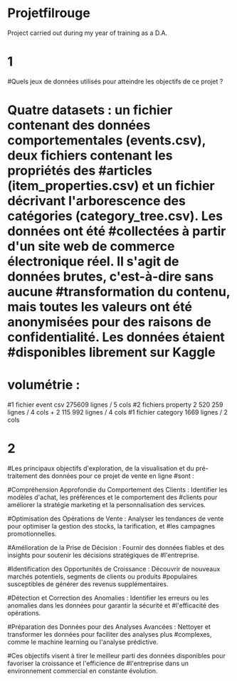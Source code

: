 # Projetfilrouge
Project carried out during my year of training as a D.A.


# 1
#Quels jeux de données utilisés pour atteindre les objectifs de ce projet ?

# Quatre datasets  : un fichier contenant des données comportementales (events.csv), deux fichiers contenant les propriétés des #articles (item_properties.сsv) et un fichier décrivant l'arborescence des catégories (category_tree.сsv). Les données ont été #collectées à partir d'un site web de commerce électronique réel. Il s'agit de données brutes, c'est-à-dire sans aucune #transformation du contenu, mais toutes les valeurs ont été anonymisées pour des raisons de confidentialité. Les données étaient #disponibles librement sur Kaggle

# volumétrie :
#1 fichier event csv  275609 lignes / 5 cols
#2 fichiers property   2 520 259 lignes / 4 cols + 2 115 992 lignes / 4 cols
#1 fichier category 1669 lignes / 2 cols


# 2 
#Les principaux objectifs d'exploration, de la visualisation et du pré-traitement des données pour ce projet de vente en ligne #sont :

#Compréhension Approfondie du Comportement des Clients : Identifier les modèles d'achat, les préférences et le comportement des #clients pour améliorer la stratégie marketing et la personnalisation des services. 

#Optimisation des Opérations de Vente : Analyser les tendances de vente pour optimiser la gestion des stocks, la tarification, et #les campagnes promotionnelles. 

#Amélioration de la Prise de Décision : Fournir des données fiables et des insights pour soutenir les décisions stratégiques de #l'entreprise. 

#Identification des Opportunités de Croissance : Découvrir de nouveaux marchés potentiels, segments de clients ou produits #populaires susceptibles de générer des revenus supplémentaires. 

#Détection et Correction des Anomalies : Identifier les erreurs ou les anomalies dans les données pour garantir la sécurité et #l'efficacité des opérations. 

#Préparation des Données pour des Analyses Avancées : Nettoyer et transformer les données pour faciliter des analyses plus #complexes, comme le machine learning ou l'analyse prédictive. 

#Ces objectifs visent à tirer le meilleur parti des données disponibles pour favoriser la croissance et l'efficience de #l'entreprise dans un environnement commercial en constante évolution.
